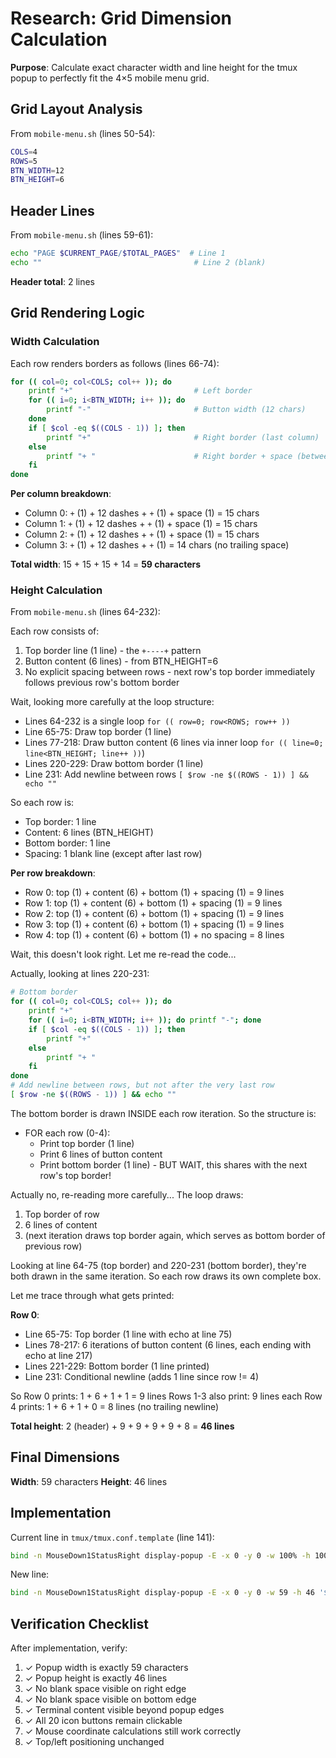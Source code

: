 # Research: Grid Dimension Calculation

**Purpose**: Calculate exact character width and line height for the tmux popup to perfectly fit the 4×5 mobile menu grid.

## Grid Layout Analysis

From `mobile-menu.sh` (lines 50-54):
```bash
COLS=4
ROWS=5
BTN_WIDTH=12
BTN_HEIGHT=6
```

## Header Lines

From `mobile-menu.sh` (lines 59-61):
```bash
echo "PAGE $CURRENT_PAGE/$TOTAL_PAGES"  # Line 1
echo ""                                  # Line 2 (blank)
```

**Header total**: 2 lines

## Grid Rendering Logic

### Width Calculation

Each row renders borders as follows (lines 66-74):
```bash
for (( col=0; col<COLS; col++ )); do
    printf "+"                           # Left border
    for (( i=0; i<BTN_WIDTH; i++ )); do
        printf "-"                       # Button width (12 chars)
    done
    if [ $col -eq $((COLS - 1)) ]; then
        printf "+"                       # Right border (last column)
    else
        printf "+ "                      # Right border + space (between columns)
    fi
done
```

**Per column breakdown**:
- Column 0: `+` (1) + 12 dashes + `+` (1) + space (1) = 15 chars
- Column 1: `+` (1) + 12 dashes + `+` (1) + space (1) = 15 chars
- Column 2: `+` (1) + 12 dashes + `+` (1) + space (1) = 15 chars
- Column 3: `+` (1) + 12 dashes + `+` (1) = 14 chars (no trailing space)

**Total width**: 15 + 15 + 15 + 14 = **59 characters**

### Height Calculation

From `mobile-menu.sh` (lines 64-232):

Each row consists of:
1. Top border line (1 line) - the `+----+` pattern
2. Button content (6 lines) - from BTN_HEIGHT=6
3. No explicit spacing between rows - next row's top border immediately follows previous row's bottom border

Wait, looking more carefully at the loop structure:
- Lines 64-232 is a single loop `for (( row=0; row<ROWS; row++ ))`
- Line 65-75: Draw top border (1 line)
- Lines 77-218: Draw button content (6 lines via inner loop `for (( line=0; line<BTN_HEIGHT; line++ ))`)
- Lines 220-229: Draw bottom border (1 line)
- Line 231: Add newline between rows `[ $row -ne $((ROWS - 1)) ] && echo ""`

So each row is:
- Top border: 1 line
- Content: 6 lines (BTN_HEIGHT)
- Bottom border: 1 line
- Spacing: 1 blank line (except after last row)

**Per row breakdown**:
- Row 0: top (1) + content (6) + bottom (1) + spacing (1) = 9 lines
- Row 1: top (1) + content (6) + bottom (1) + spacing (1) = 9 lines
- Row 2: top (1) + content (6) + bottom (1) + spacing (1) = 9 lines
- Row 3: top (1) + content (6) + bottom (1) + spacing (1) = 9 lines
- Row 4: top (1) + content (6) + bottom (1) + no spacing = 8 lines

Wait, this doesn't look right. Let me re-read the code...

Actually, looking at lines 220-231:
```bash
# Bottom border
for (( col=0; col<COLS; col++ )); do
    printf "+"
    for (( i=0; i<BTN_WIDTH; i++ )); do printf "-"; done
    if [ $col -eq $((COLS - 1)) ]; then
        printf "+"
    else
        printf "+ "
    fi
done
# Add newline between rows, but not after the very last row
[ $row -ne $((ROWS - 1)) ] && echo ""
```

The bottom border is drawn INSIDE each row iteration. So the structure is:
- FOR each row (0-4):
  - Print top border (1 line)
  - Print 6 lines of button content
  - Print bottom border (1 line) - BUT WAIT, this shares with the next row's top border!

Actually no, re-reading more carefully... The loop draws:
1. Top border of row
2. 6 lines of content
3. (next iteration draws top border again, which serves as bottom border of previous row)

Looking at line 64-75 (top border) and 220-231 (bottom border), they're both drawn in the same iteration. So each row draws its own complete box.

Let me trace through what gets printed:

**Row 0**:
- Line 65-75: Top border (1 line with echo at line 75)
- Lines 78-217: 6 iterations of button content (6 lines, each ending with echo at line 217)
- Lines 221-229: Bottom border (1 line printed)
- Line 231: Conditional newline (adds 1 line since row != 4)

So Row 0 prints: 1 + 6 + 1 + 1 = 9 lines
Rows 1-3 also print: 9 lines each
Row 4 prints: 1 + 6 + 1 + 0 = 8 lines (no trailing newline)

**Total height**: 2 (header) + 9 + 9 + 9 + 9 + 8 = **46 lines**

## Final Dimensions

**Width**: 59 characters
**Height**: 46 lines

## Implementation

Current line in `tmux/tmux.conf.template` (line 141):
```bash
bind -n MouseDown1StatusRight display-popup -E -x 0 -y 0 -w 100% -h 100% '$HOME/usability/tmux/mobile-menu.sh'
```

New line:
```bash
bind -n MouseDown1StatusRight display-popup -E -x 0 -y 0 -w 59 -h 46 '$HOME/usability/tmux/mobile-menu.sh'
```

## Verification Checklist

After implementation, verify:
1. ✓ Popup width is exactly 59 characters
2. ✓ Popup height is exactly 46 lines
3. ✓ No blank space visible on right edge
4. ✓ No blank space visible on bottom edge
5. ✓ Terminal content visible beyond popup edges
6. ✓ All 20 icon buttons remain clickable
7. ✓ Mouse coordinate calculations still work correctly
8. ✓ Top/left positioning unchanged
